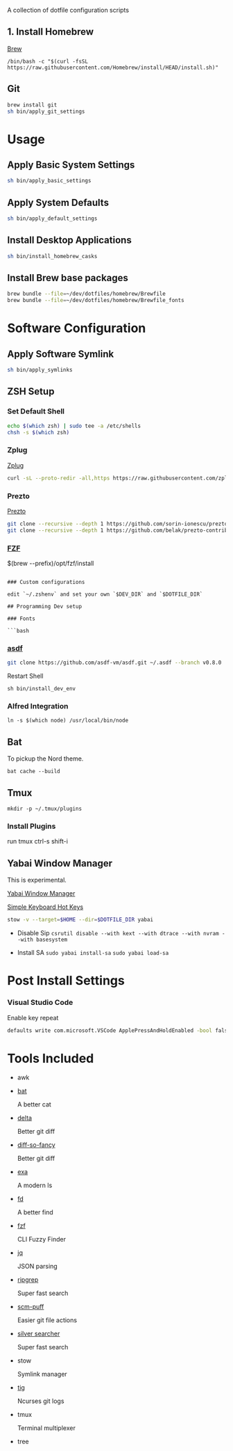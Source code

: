 A collection of dotfile configuration scripts

## 1. Install Homebrew

[Brew](http://brew.sh/)

```
/bin/bash -c "$(curl -fsSL https://raw.githubusercontent.com/Homebrew/install/HEAD/install.sh)"
```

## Git

```bash
brew install git
sh bin/apply_git_settings
```

# Usage

## Apply Basic System Settings

```bash
sh bin/apply_basic_settings
```

## Apply System Defaults

```bash
sh bin/apply_default_settings
```

## Install Desktop Applications

```bash
sh bin/install_homebrew_casks
```

## Install Brew base packages

```bash
brew bundle --file=~/dev/dotfiles/homebrew/Brewfile
brew bundle --file=~/dev/dotfiles/homebrew/Brewfile_fonts
```

# Software Configuration

## Apply Software Symlink

```bash
sh bin/apply_symlinks
```

## ZSH Setup

### Set Default Shell

```bash
echo $(which zsh) | sudo tee -a /etc/shells
chsh -s $(which zsh)
```

### Zplug

[Zplug](https://github.com/zplug/zplug)

```bash
curl -sL --proto-redir -all,https https://raw.githubusercontent.com/zplug/installer/master/installer.zsh | zsh
```

### Prezto

[Prezto](https://github.com/sorin-ionescu/prezto.git)

```bash
git clone --recursive --depth 1 https://github.com/sorin-ionescu/prezto.git "${ZDOTDIR:-$HOME}/.zprezto"
git clone --recursive --depth 1 https://github.com/belak/prezto-contrib  "${ZDOTDIR:-$HOME}/.zprezto/contrib"
```

### [FZF](https://github.com/junegunn/fzf#installation)

$(brew --prefix)/opt/fzf/install
```

### Custom configurations

edit `~/.zshenv` and set your own `$DEV_DIR` and `$DOTFILE_DIR`

## Programming Dev setup

### Fonts

```bash
```

### [asdf](https://github.com/asdf-vm/asdf)

```bash
git clone https://github.com/asdf-vm/asdf.git ~/.asdf --branch v0.8.0
```

Restart Shell

``` shell
sh bin/install_dev_env
```

### Alfred Integration

``` shell
ln -s $(which node) /usr/local/bin/node
```

## Bat

To pickup the Nord theme.

```shell
bat cache --build
```

## Tmux

    mkdir -p ~/.tmux/plugins

### Install Plugins

run tmux ctrl-s shift-i

## Yabai Window Manager

This is experimental.

[Yabai Window Manager](https://github.com/koekeishiya/yabai)

[Simple Keyboard Hot Keys](https://github.com/koekeishiya/skhd)

```bash
stow -v --target=$HOME --dir=$DOTFILE_DIR yabai
```

* Disable Sip
`csrutil disable --with kext --with dtrace --with nvram --with basesystem`

* Install SA
`sudo yabai install-sa`
`sudo yabai load-sa`

# Post Install Settings

### Visual Studio Code

Enable key repeat

```bash
defaults write com.microsoft.VSCode ApplePressAndHoldEnabled -bool false
```

# Tools Included

- awk
- [bat](https://github.com/sharkdp/bat)

  A better cat

- [delta](https://github.com/dandavison/delta)

  Better git diff

- [diff-so-fancy](https://github.com/so-fancy/diff-so-fancy)

  Better git diff

- [exa](https://github.com/ogham/exa)

  A modern ls

- [fd](https://github.com/sharkdp/fd)

  A better find

- [fzf](https://github.com/junegunn/fzf)

  CLI Fuzzy Finder

- [jq](https://github.com/stedolan/jq)

  JSON parsing

- [ripgrep](https://github.com/BurntSushi/ripgrep)

  Super fast search

- [scm-puff](https://github.com/mroth/scmpuff)

  Easier git file actions

- [silver searcher](https://github.com/ggreer/the_silver_searcher)

  Super fast search

- stow

  Symlink manager

- [tig](https://github.com/jonas/tig)

  Ncurses git logs

- tmux

  Terminal multiplexer

- tree
